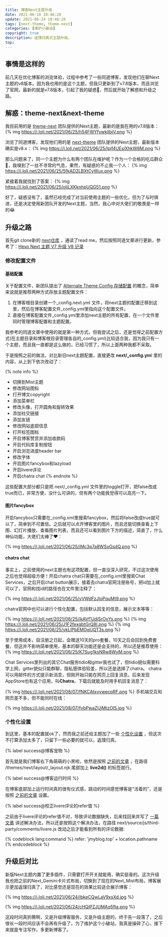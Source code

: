 ```yaml
---
title: 博客Next主题升级
date: 2021-06-16 10:46:28
update: 2021-06-24 10:46:28
tags: [next-theme, theme-next]
categories: [维护小破站]
copyright: true
description: 返璞归真式主题升级。
top:
---
```


## 事情是这样的

前几天在优化博客的浏览体验，过程中参考了一些同道博客，发现他们在聊Next主题的v8版本。因为我也用的是这个主题，但我只更新到了v7.8版本，而且浏览了官网，最新的就是v7.8版本，引起了我的疑惑🤔，然后就开始了解惑和升级之路。

## 解惑：theme-next&next-theme

我目前用的是 [theme-next](https://github.com/theme-next/) 团队提供的Next主题，最新的是我在用的v7.8版本：
{% img https://i.loli.net/2021/06/25/h54FWYfywklibjV.png %}

浏览了同道博客，发现他们用的是 [next-theme](https://github.com/next-theme) 团队提供的Next主题，最新版本确实是v8.x：
{% img https://i.loli.net/2021/06/25/lpjf4UEsiXhkW8M.png %}

那么问题来了，同一个主题为什么有两个团队在维护呢？作为一个合格的吃瓜群众🍉，我嗅到了一丝不寻常的气息，果然，有疑惑的不止我一个人：
{% img https://i.loli.net/2021/06/25/5fkAD2LBXtCyWux.png %}

紧接着我就找到了答案：
{% img https://i.loli.net/2021/06/25/oliLXKknhpUQG51.png %}

好了，疑惑没有了，虽然已经完成了对当前使用主题的一些优化，但为了与时俱进，还是决定使用新团队开发的Next主题，当然，我心中对大佬们的敬畏是一样的😂

## 升级之路

首先git clone新的 [next仓库](https://github.com/next-theme/hexo-theme-next) ，通读了read me，然后按照同道文章进行更新，参考了：[Hexo Next 主题 V7 升级 V8 记录](https://asurada.zone/post/Update-Next-From-V7-To-V8/)

### 修改配置文件

#### 基础配置

关于配置文件，新团队提出了 [Alternate Theme Config 存储配置](https://hexo.io/docs/configuration.html#Alternate-Theme-Config) 的概念，简单来说就是推荐两种方式存放主题配置文件：

1. 在博客根目录创建一个_config.next.yml 文件，将next主题的配置迁移到这里，然后在博客配置文件_config.yml里指向这个配置文件。
2. 直接在博客配置文件_config.yml里添加next主题的所有配置，在一个文件里同时管理博客配置和主题配置。

我参考的同道文章中使用的就是第一种方式，但我尝试之后，还是觉得之前配置方式(在主题目录和博客根目录管理各自的_config.yml)比较适合我，因为我只有一个主题，而且我一直都是这么做的，已经习惯了，所以上面两种我都不采取。

于是按照之前的做法，对比新旧next主题配置，直接更改 **next/_config.ym**l 里的内容，从上到下依次改动了：

{% note info %}
- 切换到Mist主题
- 修改网站图标
- 打开博文copyright
- 添加菜单栏
- 修改头像，打开圆角和旋转效果
- 添加社交链接
- 添加友链
- 修改网站底部信息
- 打开标签图标
- 开启博客赞赏并添加收款码
- 开启代码库复制按钮
- 开启浏览进度header bar
- 修改字体
- 开启图片fancybox和lazyload
- 开启livere评论
- 开启chatra chat
{% endnote %}

这些配置大部分都只是把 next/_config.yml 文件里的toggle打开，把false改成true而已，非常方便，没什么可讲的，但有两个功能我觉得可以高亮一下。

#### 图片fancybox

开启fancybox只需要在_config.xml里搜索fancybox，然后将false改成true就可以了，简单到不可置信。之后就可以点开博客里的图片，而且还能切换查看上下图、幻灯片播放、查看图片列表，而且还可以看到图片下方的描述，简直了，什么神仙功能，大佬们太棒了❤️：

{% img https://i.loli.net/2021/06/25/iMc3p7a8WSoGsdQ.png %}

#### chatra chat

事实上，之前使用的next主题也有这项配置，但一直没深入研究，不过这次使用之后也觉得超级方便！开启chatra chat只需要在_config.xml里搜索Chat Services，之后开启chat button展示，接着去chatra官网注册账号，把id加上就可以了，官网和找id的路径也在文件里注释了：

{% img https://i.loli.net/2021/06/25/yVWdFzJloPquMt9.png %}

chatra官网中也可以进行个性化配置，包括默认回复的信息，展示文本等等：

{% img https://i.loli.net/2021/06/25/ikAVf1JdjSrOxYs.png %}
{% img https://i.loli.net/2021/06/25/J1F2fexgbtGrQ8I.png %}
{% img https://i.loli.net/2021/06/25/ykLIPbEMOqUQT3s.png %}

至于使用成本，自注册之日起，会赠送10天的pro套餐，10天之后会回到免费套餐，但这并不影响简单使用，基本的聊天功能还是会支持的，所以还是推荐使用：
{% img https://i.loli.net/2021/06/25/K7Sug1ksNRw8WyM.png %}

Chat Services里列出的其它Chat服务tidio和gitter我也试了，但tidio貌似需要科学上网，gitter貌似只能群聊，隐私感体验较差，所以还是选择了chatra。
chatra可以用邮件的方式提示新消息，但刚开始只能在网页上回复消息，后来发现AppStore也有这个应用，叫**Chatra**，下载后就能及时用手机回复消息了：

{% img https://i.loli.net/2021/08/07/fNKCAtxyvwecpRF.png %}
手机端交互和网页差不多，但不能同时在线：

{% img https://i.loli.net/2021/08/07/fvbPwaZUjMtzOlS.jpg %}


### 个性化设置

到这里，基本的配置就ok了，然而我之前还给主题加了一些 [个性化设置](https://jmyblog.top/BlogUpdateNote/?highlight=%E5%8D%87%E7%BA%A7#%E4%B8%AA%E6%80%A7%E5%8C%96%E8%AE%BE%E7%BD%AE) ，但这次不打算添加太多了，只留下一些必要的就可以，返璞归真。

{% label success@博客宠物 %}

首先就是我们博客右下角萌萌的小黑啦，依然是按照 [之前的文章](https://jmyblog.top/BlogUpdateNote/?highlight=%E5%8D%87%E7%BA%A7#%E5%8D%9A%E5%AE%A2%E5%AE%A0%E7%89%A9) ，在路径 /themes/next/layout/_layout.njk 尾部加上 **live2d()** 的标签就行。

{% label success@博客运行时间 %}

在博客底部加上运行时间真的很有仪式感，跳动的时间感觉博客是“活着的”，还是按照 [之前的文章](https://jmyblog.top/BlogUpdateNote/?highlight=%E5%8D%87%E7%BA%A7#%E7%BD%91%E7%AB%99%E5%BA%95%E9%83%A8%E8%BF%90%E8%A1%8C%E6%97%B6%E9%97%B4) 设置。

{% label success@校正livere评论的refer值 %}

之前由于livere评论的refer值不对，导致评论数据缺失，后来找回来并写了 [一篇文章](https://jmyblog.top/comments-comeback/) 讲述解决办法，所以还是按照这个解决办法，在路径 next/source/js/third-party/comments/livere.js 改动之后才能看到所有的评论数据:

{% codeblock lang:command %}
refer: 'jmyblog.top' + location.pathname
{% endcodeblock %}

## 升级后对比

新版Next主题内置了更多插件，只需要打开开关就能用，确实挺香的。这次升级我也把之前的Next_Gemini卡片式布局，切换到了现在的Next_Mist布局，博客展示更加返璞归真了，对比感觉还是现在的效果比较适合展示博客：

{% img https://i.loli.net/2021/06/24/ibkeCQwLaV9xsXd.jpg %}

{% img https://i.loli.net/2021/06/24/cHQjPZJUMAq5fta.png %}

这段时间真折腾啊，又是升级博客服务，又是升级主题的，终于告一段落了，之后很长一段时间应该不会再有升级了。为了维护这个小破站，我真是操碎了心，接下来就是专注写作，多更新博客了。